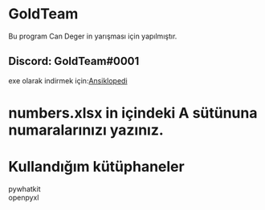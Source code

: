 <h1>GoldTeam</h1>

<p>Bu program Can Deger in yarışması için yapılmıştır.</p>

<h2>Discord: GoldTeam#0001</h2>

<p>exe olarak indirmek için:<a href="http://wikipedia.org/">Ansiklopedi</a></p>

<h1>numbers.xlsx in içindeki A sütünuna numaralarınızı yazınız.</h1>

<h1>Kullandığım kütüphaneler</h1>

<p>pywhatkit<br>openpyxl</p>
